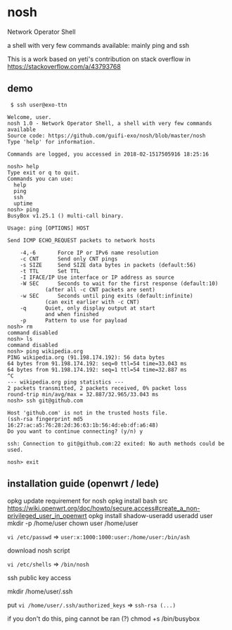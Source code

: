# nosh

Network Operator Shell

a shell with very few commands available: mainly ping and ssh

This is a work based on yeti's contribution on stack overflow in https://stackoverflow.com/a/43793768

## demo

```
 $ ssh user@exo-ttn

Welcome, user.
nosh 1.0 - Network Operator Shell, a shell with very few commands available
Source code: https://github.com/guifi-exo/nosh/blob/master/nosh
Type 'help' for information.

Commands are logged, you accessed in 2018-02-1517505916 18:25:16

nosh> help
Type exit or q to quit.
Commands you can use:
  help
  ping
  ssh
  uptime
nosh> ping
BusyBox v1.25.1 () multi-call binary.

Usage: ping [OPTIONS] HOST

Send ICMP ECHO_REQUEST packets to network hosts

    -4,-6       Force IP or IPv6 name resolution
    -c CNT      Send only CNT pings
    -s SIZE     Send SIZE data bytes in packets (default:56)
    -t TTL      Set TTL
    -I IFACE/IP Use interface or IP address as source
    -W SEC      Seconds to wait for the first response (default:10)
            (after all -c CNT packets are sent)
    -w SEC      Seconds until ping exits (default:infinite)
            (can exit earlier with -c CNT)
    -q      Quiet, only display output at start
            and when finished
    -p      Pattern to use for payload
nosh> rm
command disabled
nosh> ls
command disabled
nosh> ping wikipedia.org
PING wikipedia.org (91.198.174.192): 56 data bytes
64 bytes from 91.198.174.192: seq=0 ttl=54 time=33.043 ms
64 bytes from 91.198.174.192: seq=1 ttl=54 time=32.887 ms
^C
--- wikipedia.org ping statistics ---
2 packets transmitted, 2 packets received, 0% packet loss
round-trip min/avg/max = 32.887/32.965/33.043 ms
nosh> ssh git@github.com

Host 'github.com' is not in the trusted hosts file.
(ssh-rsa fingerprint md5 16:27:ac:a5:76:28:2d:36:63:1b:56:4d:eb:df:a6:48)
Do you want to continue connecting? (y/n) y

ssh: Connection to git@github.com:22 exited: No auth methods could be used.

nosh> exit
```

## installation guide (openwrt / lede)

  opkg update
requirement for nosh
  opkg install bash
src https://wiki.openwrt.org/doc/howto/secure.access#create_a_non-privileged_user_in_openwrt
  opkg install shadow-useradd
  useradd user
  mkdir -p /home/user
  chown user /home/user

`vi /etc/passwd` => `user:x:1000:1000:user:/home/user:/bin/ash`

download nosh script

`vi /etc/shells` => `/bin/nosh`

ssh public key access

  mkdir /home/user/.ssh

put
`vi /home/user/.ssh/authorized_keys` => `ssh-rsa (...)`

if you don't do this, ping cannot be ran (?)
  chmod +s /bin/busybox
